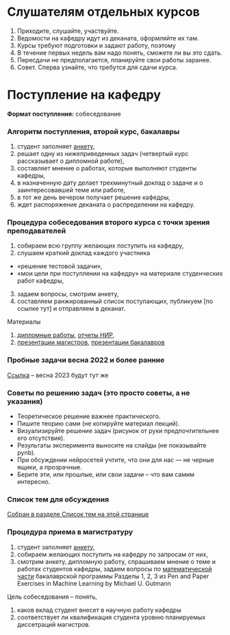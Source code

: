 # Слушателям отдельных курсов
1. Приходите, слушайте, участвуйте. 
2. Ведомости на кафедру идут из деканата, оформляйте их там.
3. Курсы требуют подготовки и задают работу, поэтому
4. В течение первых недель вам надо понять, сможете ли вы это сдать.
5. Пересдачи не предполагается, планируйте свои работы заранее.
6. Совет. Сперва узнайте, что требутся для сдачи курса. 

<!--# Поступление в магистратуру: весна 2022 -->
<!-- # Распределение студентов на специализацию «Интеллектуальный анализ данных» -->


<!-- * Весна 2022: Собеседование 18 апреля в 17:00 по адресу [m1p.org/go_zoom](https://m1p.org/go_zoom)
* [Список выступающих тут](https://docs.google.com/spreadsheets/d/1dU-QU9wTlV-V3nvOg8lQFxKHJo72F4I1vDZN031imUY/edit?usp=sharing) -->
<!-- Собеседование 4 курса (МФТИ и внешние) состоится в **мае, июне, июле** по запросу на mlalgorithms(at)gmail.com. -->

# Поступление на кафедру
**Формат поступления:** собеседование

### Алгоритм поступления, второй курс, бакалавры 

1. студент заполняет [анкету](http://bit.ly/1lFrFha),
2. решает одну из нижеприведенных задач (четвертый курс рассказывает о дипломной работе),
3. составляет мнение о работах, которые выполняют студенты кафедры,
4. в назначенную дату делает трехминутный доклад о задаче и о заинтересовавшей теме или работе,
5. в тот же день вечером получает решение кафедры,
6. ждет распоряжение деканата о распределении на кафедру.

### Процедура собеседования второго курса с точки зрения преподавателей
1. cобираем всю группу желающих поступить на кафедру,
2. слушаем краткий доклад каждого участника
  - «решение тестовой задачи»,
  - «мои цели при поступлении на кафедру» на материале студенческих работ кафедры,
3. задаем вопросы, смотрим анкету,
4. составляем ранжированный список поступающих, публикуем [по ссылке тут] и отправляем в деканат.


Материалы
1. [дипломные работы](https://is-mipt.site/ru/materials/thesis/), [отчеты НИР](https://is-mipt.site/ru/materials/nir/), 
2. [презентации магистров](https://www.youtube.com/watch?v=f4C9U59krTE&t=39s), [презентации бакалавров](https://www.youtube.com/watch?v=mmAacGSUvPQ)

### Пробные задачи весна 2022 и более ранние 
[Ссылка](http://www.machinelearning.ru/wiki/index.php?title=%D0%9F%D1%80%D0%BE%D0%B1%D0%BD%D1%8B%D0%B5_%D0%B7%D0%B0%D0%B4%D0%B0%D1%87%D0%B8) – весна 2023 будут тут же 

### Советы по решению задач (это просто советы, а не указания)
- Теоретическое решение важнее практического.
- Пишите теорию сами (не копируйте материал лекций).
- Визуализируйте решение задач (рисунок от руки предпочтительнее его отсутствия).
- Результаты эксперимента выносите на слайды (не показывайте pynb).
- При обсуждении нейросетей учтите, что они для нас — не черные ящики, а прозрачные.
- Берите эти, или прошлые, или свои задачи – что вам самим интересно.

### Список тем для обсуждения
[Собран в разделе Список тем на этой странице](http://www.machinelearning.ru/wiki/index.php?title=%D0%98%D0%BD%D1%82%D0%B5%D0%BB%D0%BB%D0%B5%D0%BA%D1%82%D1%83%D0%B0%D0%BB%D1%8C%D0%BD%D1%8B%D0%B5_%D1%81%D0%B8%D1%81%D1%82%D0%B5%D0%BC%D1%8B_%28%D0%BA%D0%B0%D1%84%D0%B5%D0%B4%D1%80%D0%B0_%D0%9C%D0%A4%D0%A2%D0%98%29/%D0%9F%D1%80%D0%B8%D0%B5%D0%BC_%D1%81%D1%82%D1%83%D0%B4%D0%B5%D0%BD%D1%82%D0%BE%D0%B2#.D0.A1.D0.BF.D0.B8.D1.81.D0.BE.D0.BA_.D1.82.D0.B5.D0.BC_.D0.B4.D0.BB.D1.8F_.D0.BA.D1.80.D0.B0.D1.82.D0.BA.D0.B8.D1.85_.D0.B4.D0.BE.D0.BA.D0.BB.D0.B0.D0.B4.D0.BE.D0.B2) 

### Процедура приема в магистратуру
1. студент заполняет [анкету](http://bit.ly/1lFrFha),
2. cобираем желающих поступить на кафедру по запросам от них,
3. смотрим анкету, дипломную работу, спрашиваем мнение о теме и работах студентов кафедры, задаем вопросы по [математической части](https://arxiv.org/abs/2206.13446) бакалаврской программы Разделы 1, 2, 3 из Pen and Paper Exercises in Machine Learning by Michael U. Gutmann

Цель собеседования – понять, 
1. каков вклад студент внесет в научную работу кафедры
2. соответствует ли квалификация студента уровню планируемых диссетраций магистров. 

